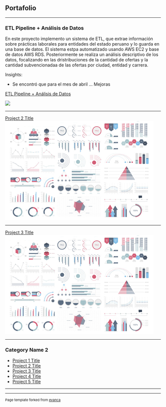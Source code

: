 ## Portafolio

---

### ETL Pipeline + Análisis de Datos 

En este proyecto implemento un sistema de ETL, que extrae información sobre prácticas laborales para entidades del estado peruano y lo guarda en una base de datos. El sistema estpa automatizado usando AWS EC2 y base de datos AWS RDS. Posteriormente se realiza un análisis descriptivo de los datos, focalizando en las dristribuciones de la cantidad de ofertas y la cantidad subvencionadaa de las ofertas por ciudad, entidad y carrera. 

Insights:
- Se encontró que para el mes de abril ...
 Mejoras

[ETL Pipeline + Análisis de Datos ](/sample_page)

<img src="images/reporte.png?raw=true"/>

---
[Project 2 Title](/pdf/sample_presentation.pdf)
<img src="images/dummy_thumbnail.jpg?raw=true"/>

---
[Project 3 Title](http://example.com/)
<img src="images/dummy_thumbnail.jpg?raw=true"/>

---

### Category Name 2

- [Project 1 Title](http://example.com/)
- [Project 2 Title](http://example.com/)
- [Project 3 Title](http://example.com/)
- [Project 4 Title](http://example.com/)
- [Project 5 Title](http://example.com/)

---




---
<p style="font-size:11px">Page template forked from <a href="https://github.com/evanca/quick-portfolio">evanca</a></p>
<!-- Remove above link if you don't want to attibute -->
